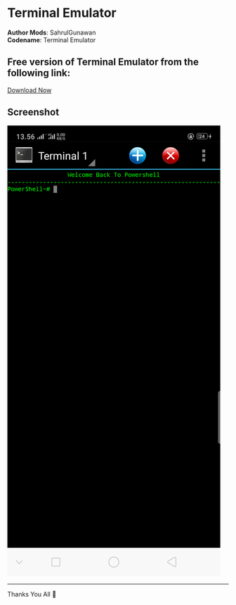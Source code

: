 # Terminal Emulator

**Author Mods**: SahrulGunawan  
**Codename**: Terminal Emulator

## Free version of Terminal Emulator from the following link:
[Download Now](https://raw.githubusercontent.com/SahrulGunawan-ID/Terminal-Emulator/refs/heads/main/root/.sahrul.sh)

## Screenshot

![Screenshot](https://raw.githubusercontent.com/SahrulGunawan-ID/Terminal-Emulator/refs/heads/main/Screenshot_2024-12-16-13-56-30-39.png)

---

Thanks You All 🤭
